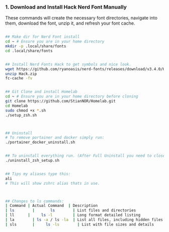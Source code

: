 ### 1. Download and Install Hack Nerd Font Manually

These commands will create the necessary font directories, navigate into them, download the font, unzip it, and refresh your font cache.

```bash

## Make dir for Nerd Font install
cd ~ # Ensure you are in your home directory
mkdir -p .local/share/fonts 
cd .local/share/fonts


## Install Nerd Fonts Hack to get symbols and nice look.
wget https://github.com/ryanoasis/nerd-fonts/releases/download/v3.4.0/Hack.zip
unzip Hack.zip
fc-cache -fv


## Git Clone and install Homelab
cd ~ # Ensure you are in your home directory before cloning
git clone https://github.com/StianNOR/Homelab.git
cd Homelab
sudo chmod +x *.sh
./setup_zsh.sh



## Uninstall
# To remove portainer and docker simply run:
./portainer_docker_uninstall.sh


## To uninstall everything run. (After Full Uninstall you need to close terminal window and open new on.)
./uninstall_zsh_setup.sh


## Tips my aliases type this:
ali
# This will show zshrc alias thats in use.



## Changes to ls commands:
| Command |	Actual Command  | Description
| ls	    |       ls        | List files and directories
| ll      |    	ls -l	      | Long format detailed listing
| la	    | ls -a / ls -la  | List all files, including hidden files 
| sls	    |     ls -ls	    | List with file sizes and details
